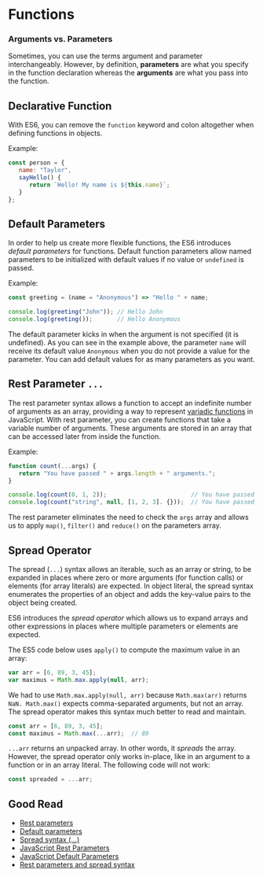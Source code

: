 # Functions

### Arguments vs. Parameters
Sometimes, you can use the terms argument and parameter interchangeably. However, by definition, **parameters** are what you specify in the function declaration whereas the **arguments** are what you pass into the function.

## Declarative Function
With ES6, you can remove the `function` keyword and colon altogether when defining functions in objects.

Example:
```javascript
const person = {
   name: "Taylor",
   sayHello() {
      return `Hello! My name is ${this.name}`;
   }
};
```

## Default Parameters
In order to help us create more flexible functions, the ES6 introduces *default parameters* for functions. Default function parameters allow named parameters to be initialized with default values if no value or `undefined` is passed.

Example:
```javascript
const greeting = (name = "Anonymous") => "Hello " + name;

console.log(greeting("John")); // Hello John
console.log(greeting());       // Hello Anonymous
```

The default parameter kicks in when the argument is not specified (it is undefined). As you can see in the example above, the parameter `name` will receive its default value `Anonymous` when you do not provide a value for the parameter. You can add default values for as many parameters as you want.

## Rest Parameter `...`
The rest parameter syntax allows a function to accept an indefinite number of arguments as an array, providing a way to represent [variadic functions](https://en.wikipedia.org/wiki/Variadic_function) in JavaScript. With rest parameter, you can create functions that take a variable number of arguments. These arguments are stored in an array that can be accessed later from inside the function.

Example:
```javascript
function count(...args) {
   return "You have passed " + args.length + " arguments.";
}

console.log(count(0, 1, 2));                        // You have passed 3 arguments.
console.log(count("string", null, [1, 2, 3]. {}));  // You have passed 4 arguments.
```

The rest parameter eliminates the need to check the `args` array and allows us to apply `map()`, `filter()` and `reduce()` on the parameters array.

## Spread Operator
The spread (`...`) syntax allows an iterable, such as an array or string, to be expanded in places where zero or more arguments (for function calls) or elements (for array literals) are expected. In object literal, the spread syntax enumerates the properties of an object and adds the key-value pairs to the object being created.

ES6 introduces the *spread operator* which allows us to expand arrays and other expressions in places where multiple parameters or elements are expected. 

The ES5 code below uses `apply()` to compute the maximum value in an array:

```javascript
var arr = [6, 89, 3, 45];
var maximus = Math.max.apply(null, arr);
```

We had to use `Math.max.apply(null, arr)` because `Math.max(arr)` returns `NaN. Math.max()` expects comma-separated arguments, but not an array. The spread operator makes this syntax much better to read and maintain.

```javascript
const arr = [6, 89, 3, 45];
const maximus = Math.max(...arr);  // 89
```

`...arr` returns an unpacked array. In other words, it *spreads* the array. However, the spread operator only works in-place, like in an argument to a function or in an array literal. The following code will not work:

```javascript
const spreaded = ...arr;
```

## Good Read
* [Rest parameters](https://developer.mozilla.org/en-US/docs/Web/JavaScript/Reference/Functions/rest_parameters)
* [Default parameters](https://developer.mozilla.org/en-US/docs/Web/JavaScript/Reference/Functions/Default_parameters)
* [Spread syntax (...)](https://developer.mozilla.org/en-US/docs/Web/JavaScript/Reference/Operators/Spread_syntax)
* [JavaScript Rest Parameters](https://www.javascripttutorial.net/es6/javascript-rest-parameters/)
* [JavaScript Default Parameters](https://www.javascripttutorial.net/es6/javascript-default-parameters/)
* [Rest parameters and spread syntax](https://javascript.info/rest-parameters-spread)